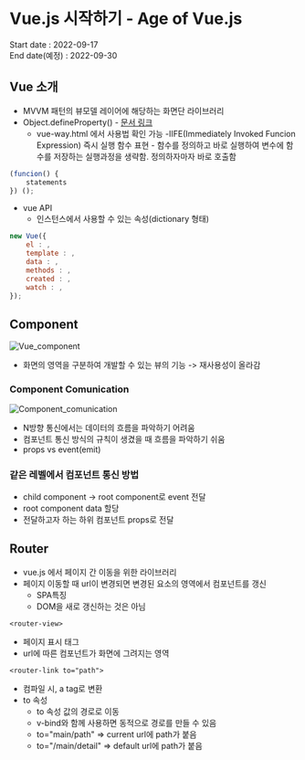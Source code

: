 # Vue.js 시작하기 - Age of Vue.js

Start date : 2022-09-17  
End date(예정) : 2022-09-30

## Vue 소개

- MVVM 패턴의 뷰모델 레이어에 해당하는 화면단 라이브러리
- Object.defineProperty() - [문서 링크](https://developer.mozilla.org/en-US/docs/Web/JavaScript/Reference/Global_Objects/Object/defineProperty)
  - vue-way.html 에서 사용법 확인 가능
    -IIFE(Immediately Invoked Funcion Expression) 즉시 실행 함수 표현 - 함수를 정의하고 바로 실행하여 변수에 함수를 저장하는 실행과정을 생략함. 정의하자마자 바로 호출함

```JavaScript
(funcion() {
    statements
}) ();
```

- vue API
  - 인스턴스에서 사용할 수 있는 속성(dictionary 형태)

```JavaScript
new Vue({
    el : ,
    template : ,
    data : ,
    methods : ,
    created : ,
    watch : ,
});
```

## Component

![Vue_component](https://vuejs.org/assets/components.7fbb3771.png)

- 화면의 영역을 구분하여 개발할 수 있는 뷰의 기능 -> 재사용성이 올라감

### Component Comunication

![Component_comunication](https://joshua1988.github.io/vue-camp/assets/img/component-communication.2bb1d838.png)

- N방향 통신에서는 데이터의 흐름을 파악하기 어려움
- 컴포넌트 통신 방식의 규칙이 생겼을 때 흐름을 파악하기 쉬움
- props vs event(emit)

### 같은 레벨에서 컴포넌트 통신 방법

- child component -> root component로 event 전달
- root component data 할당
- 전달하고자 하는 하위 컴포넌트 props로 전달

## Router

- vue.js 에서 페이지 간 이동을 위한 라이브러리
- 페이지 이동할 때 url이 변경되면 변경된 요소의 영역에서 컴포넌트를 갱신
  - SPA특징
  - DOM을 새로 갱신하는 것은 아님

`<router-view>`

- 페이지 표시 태그
- url에 따른 컴포넌트가 화면에 그려지는 영역

`<router-link to="path">`

- 컴파일 시, a tag로 변환
- to 속성
  - to 속성 값의 경로로 이동
  - v-bind와 함께 사용하면 동적으로 경로를 만들 수 있음
  - to="main/path" => current url에 path가 붙음
  - to="/main/detail" => default url에 path가 붙음
